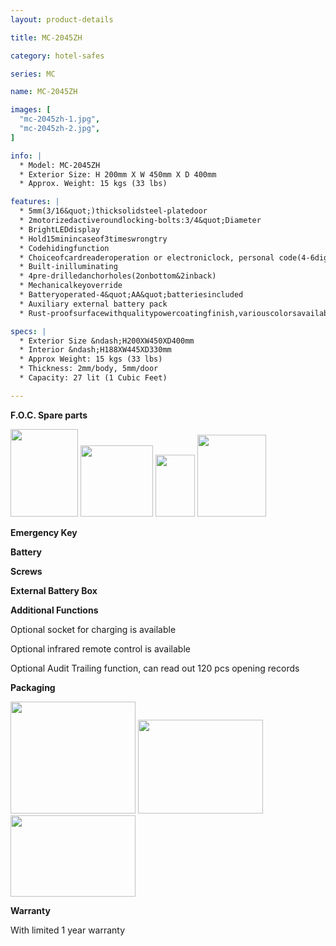 ```yaml
---
layout: product-details

title: MC-2045ZH

category: hotel-safes

series: MC

name: MC-2045ZH

images: [
  "mc-2045zh-1.jpg",
  "mc-2045zh-2.jpg",
]

info: |
  * Model: MC-2045ZH
  * Exterior Size: H 200mm X W 450mm X D 400mm
  * Approx. Weight: 15 kgs (33 lbs)

features: |
  * 5mm(3/16&quot;)thicksolidsteel-platedoor
  * 2motorizedactiveroundlocking-bolts:3/4&quot;Diameter
  * BrightLEDdisplay
  * Hold15minincaseof3timeswrongtry
  * Codehidingfunction
  * Choiceofcardreaderoperation or electroniclock, personal code(4-6digits),managercode(6digits)
  * Built-inilluminating
  * 4pre-drilledanchorholes(2onbottom&2inback)
  * Mechanicalkeyoverride
  * Batteryoperated-4&quot;AA&quot;batteriesincluded
  * Auxiliary external battery pack
  * Rust-proofsurfacewithqualitypowercoatingfinish,variouscolorsavailable

specs: |
  * Exterior Size &ndash;H200XW450XD400mm
  * Interior &ndash;H188XW445XD330mm
  * Approx Weight: 15 kgs (33 lbs)
  * Thickness: 2mm/body, 5mm/door
  * Capacity: 27 lit (1 Cubic Feet)

---
```


**F.O.C. Spare parts**

<img alt="" src="{IMAGE_CDN}/mc-2045zh-3.jpg" style="width: 108px; height: 140px;" />

<img alt="" src="{IMAGE_CDN}/mc-2045zh-4.jpg" style="width: 116px; height: 114px;" />

<img alt="" src="{IMAGE_CDN}/mc-2045zh-5.jpg" style="width: 63px; height: 99px;" />

<img alt="" src="{IMAGE_CDN}/mc-2045zh-6.jpg" style="width: 110px; height: 131px;" />

**Emergency Key**

**Battery**

**Screws**

**External Battery Box**

**Additional Functions**

Optional socket for charging is available

Optional infrared remote control is available

Optional Audit Trailing function, can read out 120 pcs opening records

**Packaging**

<img alt="" src="{IMAGE_CDN}/mc-2045zh-7.jpg" style="width: 200px; height: 179px;" />

<img alt="" src="{IMAGE_CDN}/mc-2045zh-8.jpg" style="width: 200px; height: 150px;" />

<img alt="" src="{IMAGE_CDN}/mc-2045zh-9.jpg" style="width: 200px; height: 130px;" />

**Warranty**

With limited 1 year warranty


